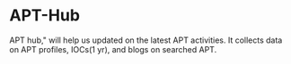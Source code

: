 # APT-Hub
APT hub," will help us updated on the latest APT activities. It collects data on APT profiles, IOCs(1 yr), and blogs on searched APT.
